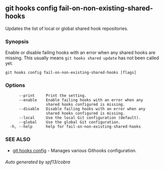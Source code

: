 ## git hooks config fail-on-non-existing-shared-hooks

Updates the list of local or global shared hook repositories.

### Synopsis

Enable or disable failing hooks with an error when any
shared hooks are missing. This usually means `git hooks shared update`
has not been called yet.

```
git hooks config fail-on-non-existing-shared-hooks [flags]
```

### Options

```
      --print     Print the setting.
      --enable    Enable failing hooks with an error when any
                  shared hooks configured is missing.
      --disable   Disable failing hooks with an error when any
                  shared hooks configured is missing.
      --local     Use the local Git configuration (default).
      --global    Use the global Git configuration.
  -h, --help      help for fail-on-non-existing-shared-hooks
```

### SEE ALSO

* [git hooks config](git_hooks_config.md)	 - Manages various Githooks configuration.

###### Auto generated by spf13/cobra 
